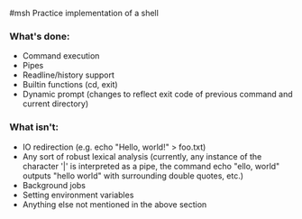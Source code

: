 #msh
Practice implementation of a shell

### What's done:
* Command execution
* Pipes
* Readline/history support
* Builtin functions (cd, exit)
* Dynamic prompt (changes to reflect exit code of previous command and current directory)

### What isn't:
* IO redirection (e.g. echo "Hello, world!" > foo.txt)
* Any sort of robust lexical analysis (currently, any instance of the character '|' is interpreted as a pipe, the command echo "ello, world" outputs "hello world" with surrounding double quotes, etc.)
* Background jobs
* Setting environment variables
* Anything else not mentioned in the above section
